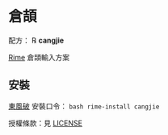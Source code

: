 # 倉頡

配方： ℞ **cangjie**

[Rime](http://rime.im) 倉頡輸入方案

## 安裝

[東風破](https://github.com/rime/plum) 安裝口令： `bash rime-install cangjie`

授權條款：見 [LICENSE](LICENSE)

